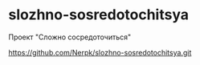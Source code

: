 # slozhno-sosredotochitsya
Проект "Сложно сосредоточиться"

https://github.com/Nerpk/slozhno-sosredotochitsya.git
